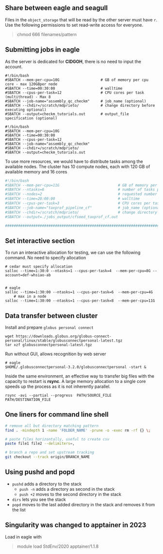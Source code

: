## Share between eagle and seagull

Files in the `object_storage` that will be read by the other server must have `r`. Use the following permissions to set read-write access for everyone. 
> chmod 666 filenames/pattern

## Submitting jobs in eagle

As the server is dedicated for **CIDGOH**, there is no need to input the account. 

```
#!/bin/bash                                 
#SBATCH --mem-per-cpu=10G                   # GB of memory per cpu core - max 120GBper node
#SBATCH --time=00:30:00                     # walltime
#SBATCH --cpus-per-task=12                  # CPU cores per task (multithread) - Max 8 
#SBATCH --job-name="assembly_qc_checkm"     # job_name (optional)
#SBATCH --chdir=/scratch/mdprieto/          # change directory before executing optional)
#SBATCH --output=checkm_tutorials.out       # output_file specification (optional)

#!/bin/bash                                 
#SBATCH --mem-per-cpu=10G                   
#SBATCH --time=00:30:00                     
#SBATCH --cpus-per-task=12                  
#SBATCH --job-name="assembly_qc_checkm"     
#SBATCH --chdir=/scratch/mdprieto/          
#SBATCH --output=checkm_tutorials.out       
```

To use more resources, we would have to distribute tasks among the available nodes. 
The cluster has 10 compute nodes, each with 120 GB of available memory and 16 cores

```sh
#!/bin/bash                                 
#SBATCH --mem-per-cpu=11G                           # GB of memory per cpu core - max 120GBper node
#SBATCH --ntasks=6                                  # number of tasks per node
#SBATCH --nodes=2                                   # requested number of nodes
#SBATCH --time=20:00:00                             # walltime
#SBATCH --cpus-per-task=3                           # CPU cores per task (multithread) - Max 8 
#SBATCH --job-name="taxprof_pipeline_cf"            # job_name (optional)
#SBATCH --chdir=/scratch/mdprieto/                  # change directory before executing optional)
#SBATCH --output=./jobs_output/cfseed_taxprof_cf.out      

######################################################################################################
```


## Set interactive section

To run an interactive allocation for testing, we can use the following command. No need to specify allocation

```
# cedar must specify allocation
salloc --time=1:30:0 --ntasks=1 --cpus-per-task=4  --mem-per-cpu=8G --account=def-whsiao-ab


# eagle
salloc --time=1:30:00 --ntasks=1 --cpus-per-task=6  --mem-per-cpu=4G 
    # max in a node
salloc --time=1:30:00 --ntasks=1 --cpus-per-task=8  --mem-per-cpu=11G 
```

## Data transfer between cluster

Install and prepare `globus personal connect`

    wget https://downloads.globus.org/globus-connect-personal/linux/stable/globusconnectpersonal-latest.tgz
    tar xzf globusconnectpersonal-latest.tgz


Run without GUI, allows recognition by web server

    # eagle
    $HOME/.globusconnectpersonal-3.2.0/globusconnectpersonal -start &

Inside the same environment, an effective way to transfer big files with the capacity to restart is **rsync**. A large memory allocation to a single core speeds up the process as it is not inherently parallel. 

    rsync -avi --partial --progress  PATH/SOURCE_FILE PATH/DESTINATION_FILE



## One liners for command line shell

```sh
# remove all but directory matching pattern
find . -mindepth 1 -name 'FOLDER_NAME' -prune -o -exec rm -rf {} \;

# paste files horizontally, useful to create csv
paste file1 file2 --delimiters=,

# branch a repo and set upstream tracking
git checkout --track origin/BRANCH_NAME
```

## Using pushd and popd

- `pushd` adds a directory to the stack 
    - `push -n` adds a directory as second in the stack
    - `push +2` moves to the second directory in the stack 
- `dirs` lets you see the stack
- `popd` moves to the last added directory in the stack and removes it from the list

## Singularity was changed to apptainer in 2023

Load in eagle with  

> module load  StdEnv/2020 apptainer/1.1.8